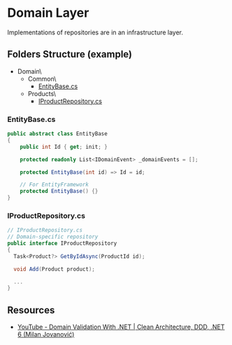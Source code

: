 # Domain Layer
Implementations of repositories are in an infrastructure layer.
## Folders Structure (example)
* Domain\
  * Common\
    * [EntityBase.cs](#entitybasecs)
  * Products\
    * [IProductRepository.cs](#iproductrepositorycs)

### EntityBase.cs
```csharp
public abstract class EntityBase
{
    public int Id { get; init; }

    protected readonly List<IDomainEvent> _domainEvents = [];

    protected EntityBase(int id) => Id = id;

    // For EntityFramework
    protected EntityBase() {}
}
```

### IProductRepository.cs
```csharp
// IProductRepository.cs
// Domain-specific repository
public interface IProductRepository
{
  Task<Product?> GetByIdAsync(ProductId id);

  void Add(Product product);

  ...
}
```

## Resources
* [YouTube - Domain Validation With .NET | Clean Architecture, DDD, .NET 6 (Milan Jovanović)](https://www.youtube.com/watch?v=KgfzM0QWHrQ)
